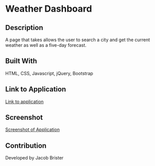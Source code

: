 # Weather Dashboard

## Description
A page that takes allows the user to search a city and get the current weather as well as a five-day forecast.

## Built With
HTML, CSS, Javascript, jQuery, Bootstrap

## Link to Application
[Link to application](https://jbrister71.github.io/weather-dashboard/)

## Screenshot
[Screenshot of Application](./assets/images/screenshot.png)

## Contribution
Developed by Jacob Brister
